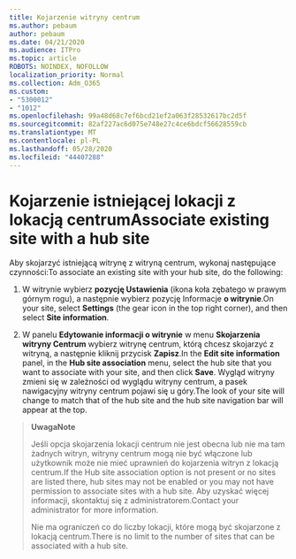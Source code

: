 ```yaml
---
title: Kojarzenie witryny centrum
ms.author: pebaum
author: pebaum
ms.date: 04/21/2020
ms.audience: ITPro
ms.topic: article
ROBOTS: NOINDEX, NOFOLLOW
localization_priority: Normal
ms.collection: Adm_O365
ms.custom:
- "5300012"
- "1012"
ms.openlocfilehash: 99a48d68c7ef6bcd21ef2a063f28532617bc2d5f
ms.sourcegitcommit: 82af227ac6d075e748e27c4ce6bdcf56628559cb
ms.translationtype: MT
ms.contentlocale: pl-PL
ms.lasthandoff: 05/28/2020
ms.locfileid: "44407288"
---
```

# <a name="associate-existing-site-with-a-hub-site"></a><span data-ttu-id="7c5db-102">Kojarzenie istniejącej lokacji z lokacją centrum</span><span class="sxs-lookup"><span data-stu-id="7c5db-102">Associate existing site with a hub site</span></span>

<span data-ttu-id="7c5db-103">Aby skojarzyć istniejącą witrynę z witryną centrum, wykonaj następujące czynności:</span><span class="sxs-lookup"><span data-stu-id="7c5db-103">To associate an existing site with your hub site, do the following:</span></span>
  
1. <span data-ttu-id="7c5db-104">W witrynie wybierz **pozycję Ustawienia** (ikona koła zębatego w prawym górnym rogu), a następnie wybierz pozycję Informacje **o witrynie**.</span><span class="sxs-lookup"><span data-stu-id="7c5db-104">On your site, select **Settings** (the gear icon in the top right corner), and then select **Site information**.</span></span>

2. <span data-ttu-id="7c5db-105">W panelu **Edytowanie informacji o witrynie** w menu **Skojarzenia witryny Centrum** wybierz witrynę centrum, którą chcesz skojarzyć z witryną, a następnie kliknij przycisk **Zapisz**.</span><span class="sxs-lookup"><span data-stu-id="7c5db-105">In the **Edit site information** panel, in the **Hub site association** menu, select the hub site that you want to associate with your site, and then click **Save**.</span></span> <span data-ttu-id="7c5db-106">Wygląd witryny zmieni się w zależności od wyglądu witryny centrum, a pasek nawigacyjny witryny centrum pojawi się u góry.</span><span class="sxs-lookup"><span data-stu-id="7c5db-106">The look of your site will change to match that of the hub site and the hub site navigation bar will appear at the top.</span></span>

><span data-ttu-id="7c5db-107">**Uwaga**</span><span class="sxs-lookup"><span data-stu-id="7c5db-107">**Note**</span></span>
>
><span data-ttu-id="7c5db-108">Jeśli opcja skojarzenia lokacji centrum nie jest obecna lub nie ma tam żadnych witryn, witryny centrum mogą nie być włączone lub użytkownik może nie mieć uprawnień do kojarzenia witryn z lokacją centrum.</span><span class="sxs-lookup"><span data-stu-id="7c5db-108">If the Hub site association option is not present or no sites are listed there, hub sites may not be enabled or you may not have permission to associate sites with a hub site.</span></span> <span data-ttu-id="7c5db-109">Aby uzyskać więcej informacji, skontaktuj się z administratorem.</span><span class="sxs-lookup"><span data-stu-id="7c5db-109">Contact your administrator for more information.</span></span>
>
><span data-ttu-id="7c5db-110">Nie ma ograniczeń co do liczby lokacji, które mogą być skojarzone z lokacją centrum.</span><span class="sxs-lookup"><span data-stu-id="7c5db-110">There is no limit to the number of sites that can be associated with a hub site.</span></span>
  